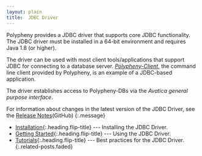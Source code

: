 ```yaml
---
layout: plain
title:  JDBC Driver
---
```


Polypheny provides a JDBC driver that supports core JDBC functionality. The JDBC driver must be installed in a 64-bit environment and requires Java 1.8 (or higher).

The driver can be used with most client tools/applications that support JDBC for connecting to a database server. [*Polypheny-Client*](https://github.com/polypheny/Polypheny-Client), the command line client provided by Polypheny, is an example of a JDBC-based application.

The driver establishes access to Polypheny-DBs via the *Avatica general purpose interface*.

For information about changes in the latest version of the JDBC Driver, see the 
[Release Notes](https://github.com/polypheny/Polypheny-JDBC-Driver/blob/master/CHANGELOG.md)(GitHub)
{:.message}

* [Installation]{:.heading.flip-title} --- Installing the JDBC Driver.
* [Getting Started]{:.heading.flip-title} --- Using the JDBC Driver.
* [Tutorials]{:.heading.flip-title} --- Best practices for the JDBC Driver.
  {:.related-posts.faded}

[Installation]: Installation.md
[Getting Started]: GettingStarted.md
[Tutorials]: Tutorials.md
